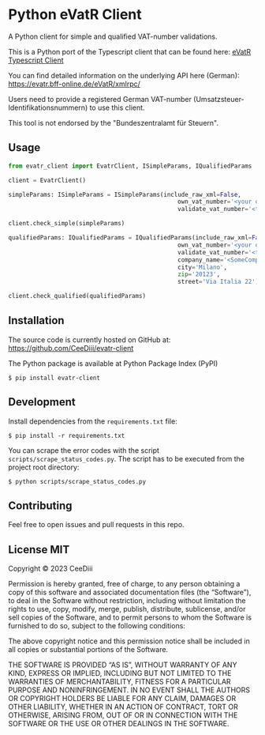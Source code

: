 # Python eVatR Client
A Python client for simple and qualified VAT-number validations. 

This is a Python port of the Typescript client that can be found here: [eVatR Typescript Client](https://github.com/qqilihq/evatr/tree/master)

You can find detailed information on the underlying API here (German): https://evatr.bff-online.de/eVatR/xmlrpc/

Users need to provide a registered German VAT-number (Umsatzsteuer-Identifikationsnummern) to use this client.

This tool is not endorsed by the "Bundeszentralamt für Steuern".

## Usage
```python
from evatr_client import EvatrClient, ISimpleParams, IQualifiedParams

client = EvatrClient()

simpleParams: ISimpleParams = ISimpleParams(include_raw_xml=False,
                                                own_vat_number='<your own VAT number>', 
                                                validate_vat_number='<the VAT number to validate>')

client.check_simple(simpleParams)

qualifiedParams: IQualifiedParams = IQualifiedParams(include_raw_xml=False,
                                                own_vat_number='<your own VAT number>', 
                                                validate_vat_number='<the VAT number to validate>', 
                                                company_name='<SomeCompany Srl>', 
                                                city='Milano', 
                                                zip='20123', 
                                                street='Via Italia 22')

client.check_qualified(qualifiedParams)
```

## Installation
The source code is currently hosted on GitHub at: https://github.com/CeeDiii/evatr-client

The Python package is available at Python Package Index (PyPI)

```
$ pip install evatr-client
```
## Development

Install dependencies from the `requirements.txt` file:

```shell
$ pip install -r requirements.txt
```

You can scrape the error codes with the script `scripts/scrape_status_codes.py`. The script has to be executed from the project root directory:

```shell
$ python scripts/scrape_status_codes.py
```

## Contributing 
Feel free to open issues and pull requests in this repo.

## License MIT
Copyright © 2023 CeeDiii

Permission is hereby granted, free of charge, to any person obtaining a copy of this software and associated documentation files (the “Software”), to deal in the Software without restriction, including without limitation the rights to use, copy, modify, merge, publish, distribute, sublicense, and/or sell copies of the Software, and to permit persons to whom the Software is furnished to do so, subject to the following conditions:

The above copyright notice and this permission notice shall be included in all copies or substantial portions of the Software.

THE SOFTWARE IS PROVIDED “AS IS”, WITHOUT WARRANTY OF ANY KIND, EXPRESS OR IMPLIED, INCLUDING BUT NOT LIMITED TO THE WARRANTIES OF MERCHANTABILITY, FITNESS FOR A PARTICULAR PURPOSE AND NONINFRINGEMENT. IN NO EVENT SHALL THE AUTHORS OR COPYRIGHT HOLDERS BE LIABLE FOR ANY CLAIM, DAMAGES OR OTHER LIABILITY, WHETHER IN AN ACTION OF CONTRACT, TORT OR OTHERWISE, ARISING FROM, OUT OF OR IN CONNECTION WITH THE SOFTWARE OR THE USE OR OTHER DEALINGS IN THE SOFTWARE.




